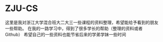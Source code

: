 # ZJU-CS
这里是我对浙江大学混合班大二大三一些课程的资料整理，希望能给予看到的朋友一些帮助。
在我的一路学习中，得到了很多学长的帮助（整理的资料或者Github）
希望自己的一些资料也能节省后来的学弟学妹一些时间

